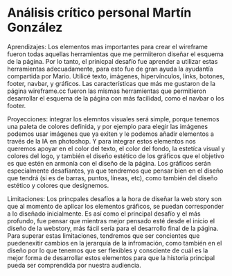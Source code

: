 # Análisis crítico personal Martín González

Aprendizajes: Los elementos mas importantes para crear el wireframe fueron todas aquellas herramientas que me permiiteron diseñar el esquema de la página. Por lo tanto, el prinicpal desafío fue aprender a utilizar estas herramientas adecuadamente, para esto fue de gran ayuda la ayudantía compartida por Mario. Utilicé texto, imágenes, hipervínculos, links, botones, footer, navbar, y  gráficos. Las características que más me gustaron de la página wireframe.cc fueron las mismas herramientas que permitieron desarrollar el esquema de la página con más facilidad, como el navbar o los footer. 

Proyecciones: integrar los elemntos visuales será simple, porque tenemos una paleta de colores definida, y por ejemplo para elegir las imágenes podemos usar imágenes que ya exiten y le podemos añadir elementos a través de la IA en photoshop. Y para integrar estos elementos nos queremos apoyar en el color del texto, el color del fondo, la estetíca visual y colores del logo, y también el diseño estético de los gráficos que el objetivo es que estén en armonía con el diseño de la página. Los gráficos serán especialmente desafíantes, ya que tendremos que pensar bien en el diseño que tendrá (si es de barras, puntos, líneas, etc), como también del diseño estético y colores que designemos. 

Limitaciones: Los princpales desafíos a la hora de diseñar la web story son que al momento de aplicar los elementos gráficos, se puedan corresponder a lo diseñado inicialmente. Es así como el principal desafío y el más profundo, fue pensar que mientras mejor pensado esté desde el inicio el diseño de la webstory, más fácil sería para el desarrollo final de la página. Para superar estas limitaciones, tendremos que ser concientes que puedenexitir cambios en la jerarquía de la infromación, como también en el diseño por lo que tenemos que ser flexibles y consciente de cuál es la mejor forma de desarrollar estos elementos para que la historia principal pueda ser comprendida por nuestra audiencia. 